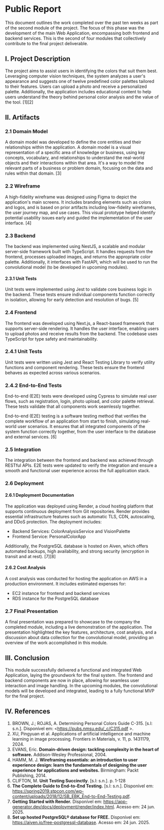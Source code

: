 # Public Report
This document outlines the work completed over the past ten weeks as part of the second module of the project. The focus of this phase was the development of the main Web Application, encompassing both frontend and backend services. This is the second of four modules that collectively contribute to the final project deliverable.

## I. Project Description
The project aims to assist users in identifying the colors that suit them best. Leveraging computer vision techniques, the system analyzes a user's appearance and suggests one of twelve predefined color palettes tailored to their features. Users can upload a photo and receive a personalized palette. Additionally, the application includes educational content to help users understand the theory behind personal color analysis and the value of the tool. [1][2]

## II. Artifacts
### 2.1 Domain Model
A domain model was developed to define the core entities and their relationships within the application. A domain model is a visual representation of a specific area of knowledge or business, using key concepts, vocabulary, and relationships to understand the real-world objects and their interactions within that area. It's a way to model the relevant parts of a business or problem domain, focusing on the data and rules within that domain. [3]

### 2.2 Wireframe
A high-fidelity wireframe was designed using Figma to depict the application's main screens. It includes branding elements such as colors and logos, and is based on prior artifacts including low-fidelity wireframes, the user journey map, and use cases. This visual prototype helped identify potential usability issues early and guided the implementation of the user interface. [4]

### 2.3 Backend
The backend was implemented using NestJS, a scalable and modular server-side framework built with TypeScript. It handles requests from the frontend, processes uploaded images, and returns the appropriate color palette. Additionally, it interfaces with FastAPI, which will be used to run the convolutional model (to be developed in upcoming modules).

#### 2.3.1 Unit Tests
Unit tests were implemented using Jest to validate core business logic in the backend. These tests ensure individual components function correctly in isolation, allowing for early detection and resolution of bugs. [5]

### 2.4 Frontend
The frontend was developed using Next.js, a React-based framework that supports server-side rendering. It handles the user interface, enabling users to upload photos and receive results from the backend. The codebase uses TypeScript for type safety and maintainability.

### 2.4.1 Unit Tests
Unit tests were written using Jest and React Testing Library to verify utility functions and component rendering. These tests ensure the frontend behaves as expected across various scenarios.

### 2.4.2 End-to-End Tests
End-to-end (E2E) tests were developed using Cypress to simulate real user flows, such as registration, login, photo upload, and color palette retrieval. These tests validate that all components work seamlessly together. 

End-to-end (E2E) testing is a software testing method that verifies the complete workflow of an application from start to finish, simulating real-world user scenarios. It ensures that all integrated components of the system function correctly together, from the user interface to the database and external services. [6]

### 2.5 Integration
The integration between the frontend and backend was achieved through RESTful APIs. E2E tests were updated to verify the integration and ensure a smooth and functional user experience across the full application stack.

### 2.6 Deployment
#### 2.6.1 Deployment Documentation
The application was deployed using Render, a cloud hosting platform that supports continuous deployment from Git repositories. Render provides essential infrastructure features such as automatic TLS, CDN, autoscaling, and DDoS protection. The deployment includes:

- Backend Services: ColorAnalysisService and VisionPalette
- Frontend Service: PersonalColorApp

Additionally, the PostgreSQL database is hosted on Aiven, which offers automated backups, high availability, and strong security (encryption in transit and at rest). [7][8]

#### 2.6.2 Cost Analysis
A cost analysis was conducted for hosting the application on AWS in a production environment. It includes estimated expenses for:
- EC2 instance for frontend and backend services
- RDS instance for the PostgreSQL database

### 2.7 Final Presentation
A final presentation was prepared to showcase to the company the completed module, including a live demonstration of the application. The presentation highlighted the key features, architecture,  cost analysis, and a discussion about data collection for the convolutional model, providing an overview of the work accomplished in this module.

## III. Conclusion
This module successfully delivered a functional and integrated Web Application, laying the groundwork for the final system. The frontend and backend components are now in place, allowing for seamless user interaction and image handling. In the upcoming modules, the convolutional models will be developed and integrated, leading to a fully functional MVP for the final project.

## IV. References
1. BROWN, J.; ROJAS, A. Determining Personal Colors Guide C-315. [s.l: s.n.]. Disponível em: <https://pubs.nmsu.edu/_c/C315.pdf >. 
2. XU, Pingyuan et al. Applications of artificial intelligence and machine learning in image processing. Frontiers in Materials, v. 11, p. 1431179, 2024.
3. EVANS, Eric. **Domain-driven design: tackling complexity in the heart of software.** Addison-Wesley Professional, 2004.
4. HAMM, M. J. **Wireframing essentials: an introduction to user experience design: learn the fundamentals of designing the user experience for applications and websites.** Birmingham: Packt Publishing, 2014.
5. CLIFTON, M. **Unit Testing Succinctly**. [s.l: s.n.]. p. 1-128
6. **The Complete Guide to End-to-End Testing.** [s.l: s.n.]. Disponível em: <https://spring2019.stpcon.com/wp-content/uploads/2018/12/SB_EBK_End-to-End-Testing.pdf>.
7. **Getting Started with Render.** Disponível em: <https://app-generator.dev/docs/deployment/render/index.html>. Acesso em: 24 jun. 2025.
8. **Set up hosted PostgreSQL® database for FREE.** Disponível em: <https://aiven.io/free-postgresql-database>. Acesso em: 24 jun. 2025.
